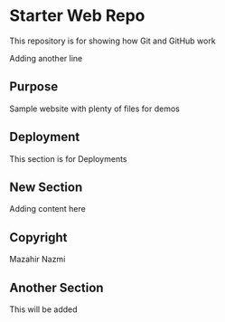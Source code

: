# Starter Web Repo

This repository is for showing how Git and GitHub work

Adding another line

## Purpose

Sample website with plenty of files for demos

## Deployment

This section is for Deployments

## New Section

Adding content here

## Copyright

Mazahir Nazmi

## Another Section
This will be added
